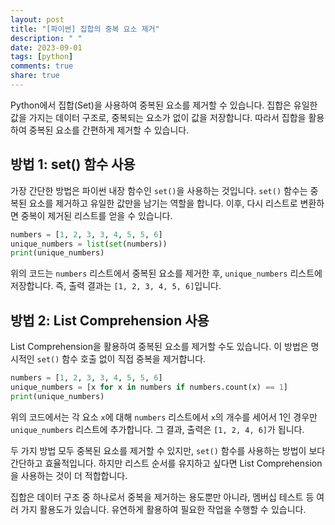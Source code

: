 ```yaml
---
layout: post
title: "[파이썬] 집합의 중복 요소 제거"
description: " "
date: 2023-09-01
tags: [python]
comments: true
share: true
---
```


Python에서 집합(Set)을 사용하여 중복된 요소를 제거할 수 있습니다. 집합은 유일한 값을 가지는 데이터 구조로, 중복되는 요소가 없이 값을 저장합니다. 따라서 집합을 활용하여 중복된 요소를 간편하게 제거할 수 있습니다.

## 방법 1: set() 함수 사용

가장 간단한 방법은 파이썬 내장 함수인 `set()`을 사용하는 것입니다. `set()` 함수는 중복된 요소를 제거하고 유일한 값만을 남기는 역할을 합니다. 이후, 다시 리스트로 변환하면 중복이 제거된 리스트를 얻을 수 있습니다.

```python
numbers = [1, 2, 3, 3, 4, 5, 5, 6]
unique_numbers = list(set(numbers))
print(unique_numbers)
```

위의 코드는 `numbers` 리스트에서 중복된 요소를 제거한 후, `unique_numbers` 리스트에 저장합니다. 즉, 출력 결과는 `[1, 2, 3, 4, 5, 6]`입니다.

## 방법 2: List Comprehension 사용

List Comprehension을 활용하여 중복된 요소를 제거할 수도 있습니다. 이 방법은 명시적인 `set()` 함수 호출 없이 직접 중복을 제거합니다.

```python
numbers = [1, 2, 3, 3, 4, 5, 5, 6]
unique_numbers = [x for x in numbers if numbers.count(x) == 1]
print(unique_numbers)
```

위의 코드에서는 각 요소 `x`에 대해 `numbers` 리스트에서 `x`의 개수를 세어서 1인 경우만 `unique_numbers` 리스트에 추가합니다. 그 결과, 출력은 `[1, 2, 4, 6]`가 됩니다.

두 가지 방법 모두 중복된 요소를 제거할 수 있지만, `set()` 함수를 사용하는 방법이 보다 간단하고 효율적입니다. 하지만 리스트 순서를 유지하고 싶다면 List Comprehension을 사용하는 것이 더 적합합니다.

집합은 데이터 구조 중 하나로서 중복을 제거하는 용도뿐만 아니라, 멤버십 테스트 등 여러 가지 활용도가 있습니다. 유연하게 활용하여 필요한 작업을 수행할 수 있습니다.